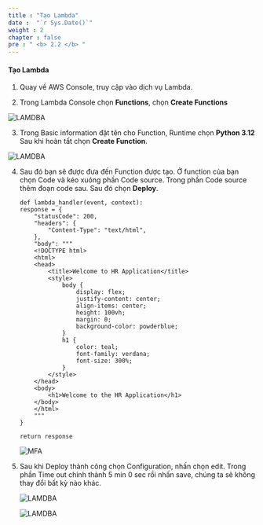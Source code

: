```yaml
---
title : "Tạo Lambda"
date :  "`r Sys.Date()`" 
weight : 2 
chapter : false
pre : " <b> 2.2 </b> "
---
```


#### Tạo Lambda

1. Quay về AWS Console, truy cập vào dịch vụ Lambda.

2. Trong Lambda Console chọn **Functions**, chọn **Create Functions**

![LAMDBA](/images/images/3/imagelamdb1.png?featherlight=false&width=90pc)

3. Trong Basic information đặt tên cho Function, Runtime chọn **Python 3.12**
Sau khi hoàn tất chọn **Create Function**.

![LAMDBA](/images/images/3/imagelamdba2.png?featherlight=false&width=90pc)

4. Sau đó bạn sẽ được đưa đến Function được tạo. Ở function của bạn chọn Code và kéo xuóng phần Code source. Trong phần Code  source thêm đoạn code sau. Sau đó chọn **Deploy**.
   
    ```import json
    def lambda_handler(event, context):
    response = {
        "statusCode": 200,
        "headers": {
            "Content-Type": "text/html",
        },
        "body": """
        <!DOCTYPE html>
        <html>
        <head>
            <title>Welcome to HR Application</title>
            <style>
                body {
                    display: flex;
                    justify-content: center;
                    align-items: center;
                    height: 100vh;
                    margin: 0;
                    background-color: powderblue;
                }
                h1 {
                    color: teal;
                    font-family: verdana;
                    font-size: 300%;
                }
            </style>
        </head>
        <body>
            <h1>Welcome to the HR Application</h1>
        </body>
        </html>
        """
    }

    return response
    ```
    ![MFA](/images/images/3/imagelamdba3.png?featherlight=false&width=90pc)
5. Sau khi Deploy thành công chọn Configuration, nhấn chọn edit. Trong phần Time out chỉnh thành 5 min 0 sec rồi nhấn save, chúng ta sẽ không thay đổi bất kỳ nào khác.

    ![LAMDBA](/images/images/3/imagelamdba4.png?featherlight=false&width=90pc)

    ![LAMDBA](/images/images/3/imagelamdb5.png?featherlight=false&width=90pc)